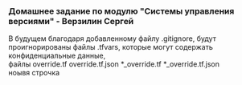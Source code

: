 ### Домашнее задание по модулю "Системы управления версиями" - Верзилин Сергей

В будущем благодаря добавленному файлу .gitignore, будут проигнорированы файлы .tfvars, которые могут содержать конфиденциальные данные,  
файлы override.tf  override.tf.json  \*_override.tf  \*_override.tf.json  
ноывя строчка 


